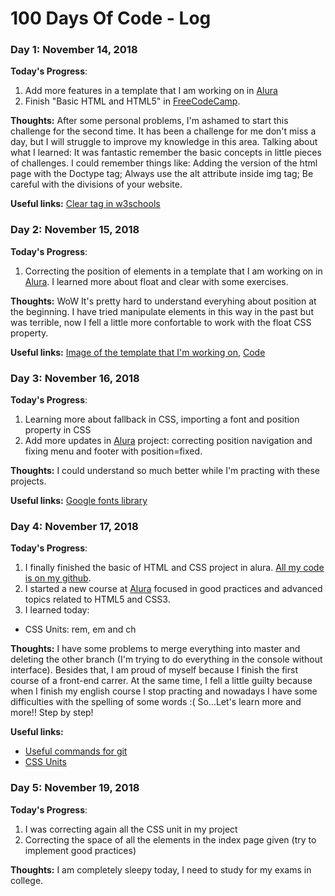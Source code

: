 # 100 Days Of Code - Log

### Day 1: November 14, 2018

**Today's Progress**: 
1. Add more features in a template that I am working on in [Alura](https://cursos.alura.com.br/formacao-front-end) 
2. Finish "Basic HTML and HTML5" in [FreeCodeCamp](https://www.freecodecamp.org/).  

**Thoughts:** After some personal problems, I'm ashamed to start this challenge for the second time. It has been a challenge for me don't miss a day, but I will struggle to improve my knowledge in this area. 
Talking about what I learned: It was fantastic remember the basic concepts in little pieces of challenges. I could remember things like: Adding the version of the html page with the Doctype tag; Always use the alt attribute inside img tag; Be careful with the divisions of your website.

**Useful links:** [Clear tag in w3schools](https://www.w3schools.com/cssref/pr_class_clear.asp)

### Day 2: November 15, 2018

**Today's Progress**: 
1. Correcting the position of elements in a template that I am working on in [Alura](https://cursos.alura.com.br/formacao-front-end). I learned more about float and clear with some exercises.

**Thoughts:** WoW It's pretty hard to understand everyhing about position at the beginning. I have tried manipulate elements in this way in the past but was terrible, now I fell a little more confortable to work with the float CSS property.

**Useful links:** [Image of the template that I'm working on](http://pt-br.tinypic.com/r/vo07dv/9), [Code](https://github.com/gaby-andrade/front-journey)

### Day 3: November 16, 2018

**Today's Progress**: 
1. Learning more about fallback in CSS, importing a font and position property in CSS
2. Add more updates in [Alura](https://cursos.alura.com.br/formacao-front-end) project: correcting position navigation and fixing menu and footer with position=fixed. 

**Thoughts:** I could understand so much better while I'm practing with these projects.   

**Useful links:** [Google fonts library](https://fonts.google.com/)

### Day 4: November 17, 2018

**Today's Progress**: 
1. I finally finished the basic of HTML and CSS project in alura. [All my code is on my github](https://github.com/gaby-andrade/front-journey). 
2. I started a new course at [Alura](https://cursos.alura.com.br/formacao-front-end) focused in good practices and advanced topics related to HTML5 and CSS3. 
3. I learned today: 
- CSS Units: rem, em and ch

**Thoughts:** I have some problems to merge everything into master and deleting the other branch (I'm trying to do everything in the console without interface). Besides that, I am proud of myself because I finish the first course of a front-end carrer. At the same time, I fell a little guilty because when I finish my english course I stop practing and nowadays I have some difficulties with the spelling of some words :( So...Let's learn more and more!! Step by step!    

**Useful links:** 
- [Useful commands for git](https://backlog.com/git-tutorial/branching/merge/)
- [CSS Units](https://www.w3schools.com/cssref/css_units.asp)

### Day 5: November 19, 2018

**Today's Progress**: 
1. I was correcting again all the CSS unit in my project
2. Correcting the space of all the elements in the index page given (try to implement good practices)


**Thoughts:** I am completely sleepy today, I need to study for my exams in college.


